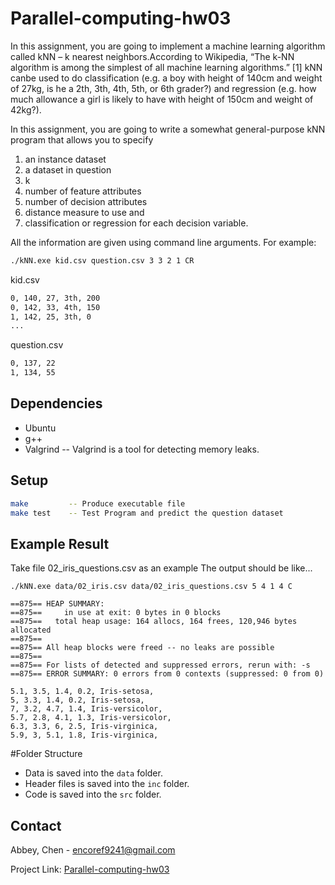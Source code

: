 # Parallel-computing-hw03
In this assignment, you are going to implement a machine learning algorithm called kNN – k nearest neighbors.According to Wikipedia, “The k-NN algorithm is among the simplest of all machine learning algorithms.” [1] kNN canbe used to do classification (e.g. a boy with height of 140cm and weight of 27kg, is he a 2th, 3th, 4th, 5th, or 6th grader?)
and regression (e.g. how much allowance a girl is likely to have with height of 150cm and weight of 42kg?).

In this assignment, you are going to write a somewhat general-purpose kNN program that allows you to specify 

1) an instance dataset 
2) a dataset in question
3) k
4) number of feature attributes
5) number of decision attributes
6) distance measure to use and 
7) classification or regression for each decision variable. 

All the information are given using command line arguments. For example: 

```sh
./kNN.exe kid.csv question.csv 3 3 2 1 CR 
```

kid.csv
```sh
0, 140, 27, 3th, 200
0, 142, 33, 4th, 150
1, 142, 25, 3th, 0
...
```
question.csv 
```sh
0, 137, 22
1, 134, 55 
```
## Dependencies
* Ubuntu
* g++
* Valgrind   -- Valgrind is a tool for detecting memory leaks.

## Setup
```sh
make         -- Produce executable file
make test    -- Test Program and predict the question dataset
```

## Example Result
Take file 02_iris_questions.csv as an example
The output should be like...
```
./kNN.exe data/02_iris.csv data/02_iris_questions.csv 5 4 1 4 C

==875== HEAP SUMMARY:
==875==     in use at exit: 0 bytes in 0 blocks
==875==   total heap usage: 164 allocs, 164 frees, 120,946 bytes allocated
==875==
==875== All heap blocks were freed -- no leaks are possible
==875==
==875== For lists of detected and suppressed errors, rerun with: -s
==875== ERROR SUMMARY: 0 errors from 0 contexts (suppressed: 0 from 0)

5.1, 3.5, 1.4, 0.2, Iris-setosa, 
5, 3.3, 1.4, 0.2, Iris-setosa, 
7, 3.2, 4.7, 1.4, Iris-versicolor, 
5.7, 2.8, 4.1, 1.3, Iris-versicolor, 
6.3, 3.3, 6, 2.5, Iris-virginica, 
5.9, 3, 5.1, 1.8, Iris-virginica, 

```
#Folder Structure
* Data is saved into the `data` folder.
* Header files is saved into the `inc` folder.
* Code is saved into the `src` folder.

## Contact

Abbey, Chen - encoref9241@gmail.com

Project Link: [Parallel-computing-hw03](https://github.com/EasternGD/Parallel-computing-hw03.git)
